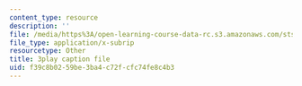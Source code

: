 ```yaml
---
content_type: resource
description: ''
file: /media/https%3A/open-learning-course-data-rc.s3.amazonaws.com/sts-081-innovation-systems-for-science-technology-energy-manufacturing-and-health-spring-2017/f39c8b0259be3ba4c72fcfc74fe8c4b3_lwSNTxl4b4Y.srt
file_type: application/x-subrip
resourcetype: Other
title: 3play caption file
uid: f39c8b02-59be-3ba4-c72f-cfc74fe8c4b3
---
```

